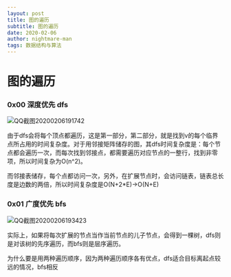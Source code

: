 ```yaml
---
layout: post
title: 图的遍历
subtitle: 图的遍历
date: 2020-02-06
author: nightmare-man
tags: 数据结构与算法
---
```

# 		图的遍历

### 0x00 深度优先 dfs

![QQ截图20200206191742](C:\Users\lsm\Desktop\QQ截图20200206191742.png)

​			由于dfs会将每个顶点都遍历，这是第一部分，第二部分，就是找到v的每个临界点所占用的时间复杂度。对于用邻接矩阵储存的图，其dfs时间复杂度是：每个节点都会遍历一次，而每次找到邻接点，都需要遍历对应节点的一整行，找到非零项，所以时间复杂为O(n^2)。

​			而邻接表储存，每个点都访问一次，另外，在扩展节点时，会访问链表，链表总长度是边数的两倍，所以时间复杂度是O(N+2*E)->O(N+E)

### 0x01 广度优先 bfs

![QQ截图20200206193423](C:\Users\lsm\Desktop\QQ截图20200206193423.png)

​			实际上，如果将每次扩展的节点当作当前节点的儿子节点，会得到一棵树，dfs则是对该树的先序遍历，而bfs则是层序遍历。

​			为什么要是用两种遍历顺序，因为两种遍历顺序各有优点，dfs适合目标离起点较远的情况，bfs相反